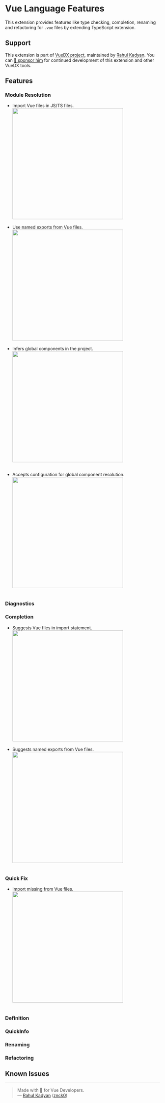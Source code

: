 # Vue Language Features

This extension provides features like type checking, completion, renaming and refactoring for `.vue` files by extending TypeScript extension.

## Support

This extension is part of [VueDX project](https://github.com/znck/vue-developer-experience), maintained by [Rahul Kadyan](https://github.com/znck). You can [💖 sponsor him](https://github.com/sponsors/znck) for continued development of this extension and other VueDX tools.

## Features

### Module Resolution

- Import Vue files in JS/TS files.
  <div>
    <img src="https://raw.githubusercontent.com/znck/vue-developer-experience/docs/extensions/vscode-vue-language-features/demo/feature-module-resolution.dark.gif" height="360" />
  </div>
  <br>
- Use named exports from Vue files. 
  <div>
    <img src="https://raw.githubusercontent.com/znck/vue-developer-experience/docs/extensions/vscode-vue-language-features/demo/feature-module-named-exports.dark.gif" height="360" />
  </div>
  <br>
- Infers global components in the project. 
  <div>
    <img src="https://raw.githubusercontent.com/znck/vue-developer-experience/docs/extensions/vscode-vue-language-features/demo/feature-inferred-global-components.dark.gif" height="360" />
  </div>
  <br>
<!-- TODO: Need example.
- Infers global components from dependencies. 
  <div>
    <img src="https://raw.githubusercontent.com/znck/vue-developer-experience/docs/extensions/vscode-vue-language-features/demo/feature-module-named-exports.dark.gif" height="360" />
  </div>
  <br> 
-->
- Accepts configuration for global component resolution. 
  <div>
    <img src="https://raw.githubusercontent.com/znck/vue-developer-experience/docs/extensions/vscode-vue-language-features/demo/feature-configured-global-components.dark.gif" height="360" />
  </div>
  <br>

### Diagnostics

### Completion

- Suggests Vue files in import statement.
  <div>
    <img src="https://raw.githubusercontent.com/znck/vue-developer-experience/docs/extensions/vscode-vue-language-features/demo/feature-suggest-in-import.dark.gif" height="360" />
  </div>
  <br>
- Suggests named exports from Vue files.
  <div>
    <img src="https://raw.githubusercontent.com/znck/vue-developer-experience/docs/extensions/vscode-vue-language-features/demo/feature-suggest-named-exports.dark.gif" height="360" />
  </div>
  <br>

### Quick Fix

- Import missing from Vue files.
  <div>
    <img src="https://raw.githubusercontent.com/znck/vue-developer-experience/docs/extensions/vscode-vue-language-features/demo/feature-quickfix-import-missing.dark.gif" height="360" />
  </div>
  <br>


### Definition

### QuickInfo

### Renaming

### Refactoring

## Known Issues

---

> Made with 💚 for Vue Developers.  
> — [Rahul Kadyan](https://znck.me) ([znck0](https://twitter.com/znck0))
